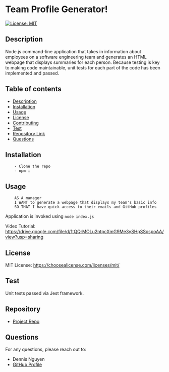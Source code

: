 # Team Profile Generator!
  [![License: MIT](https://img.shields.io/badge/License-MIT-yellow.svg)](https://opensource.org/licenses/MIT)
  ## Description 
 Node.js command-line application that takes in information about employees on a software engineering team and generates an HTML webpage that displays summaries for each person. Because testing is key to making code maintainable, unit tests for each part of the code has been implemented and passed. 
  ## Table of contents
  - [Description](#description)
  - [Installation](#installation)
  - [Usage](#usage)
  - [License](#license)
  - [Contributing](#contributing)
  - [Test](#test)
  - [Repository Link](#repository)
  - [Questions](#questions) 
  ## Installation
        - Clone the repo
        - npm i
  ## Usage
        AS A manager
        I WANT to generate a webpage that displays my team's basic info
        SO THAT I have quick access to their emails and GitHub profiles
  
  Application is invoked using `node index.js`
  
  Video Tutorial: https://drive.google.com/file/d/1tQQrMOLu2ntpcXmG9Me3ySHpSSospoAA/view?usp=sharing
  
  ## License
  MIT License: https://choosealicense.com/licenses/mit/
  ## Test
  Unit tests passed via Jest framework.
  ## Repository
  - [Project Repo](https://github.com/dnsnguy08/team_profile_generator)
  ## Questions
  For any questions, please reach out to:
  - Dennis Nguyen
  - [GitHub Profile](https://github.com/dnsnguy08)

